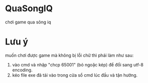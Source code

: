 # QuaSongIQ
chơi game qua sông iq 

# Lưu ý
muốn chơi được game mà không bị lỗi chữ thì phải làm như sau:
1. vào cmd và nhập "chcp 65001" (bỏ ngoặc kép) để đổi sang utf-8 encoding.
2. kéo file exe đã tải vào trong cửa sổ cmd lúc đầu và tận hưởng.
